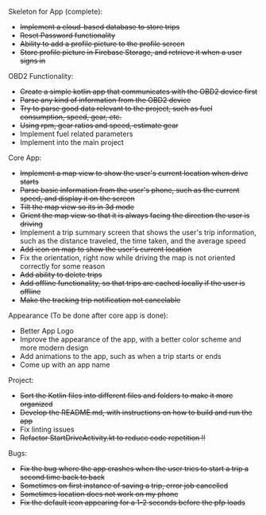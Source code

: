 Skeleton for App (complete):
- ~~Implement a cloud-based database to store trips~~
- ~~Reset Password functionality~~
- ~~Ability to add a profile picture to the profile screen~~
- ~~Store profile picture in Firebase Storage, and retrieve it when a user signs in~~

OBD2 Functionality:
- ~~Create a simple kotlin app that communicates with the OBD2 device first~~
- ~~Parse any kind of information from the OBD2 device~~
- ~~Try to parse good data relevant to the project, such as fuel consumption, speed, gear, etc.~~
- ~~Using rpm, gear ratios and speed, estimate gear~~
- Implement fuel related parameters
- Implement into the main project

Core App:
- ~~Implement a map view to show the user's current location when drive starts~~
- ~~Parse basic information from the user's phone, such as the current speed, and display it on the screen~~
- ~~Tilt the map view so its in 3d mode~~
- ~~Orient the map view so that it is always facing the direction the user is driving~~
- Implement a trip summary screen that shows the user's trip information, such as the distance traveled, 
the time taken, and the average speed
- ~~Add icon on map to show the user's current location~~
- Fix the orientation, right now while driving the map is not oriented correctly for some reason
- ~~Add ability to delete trips~~
- ~~Add offline functionality, so that trips are cached locally if the user is offline~~
- ~~Make the tracking trip notification not cancelable~~

Appearance (To be done after core app is done):
- Better App Logo
- Improve the appearance of the app, with a better color scheme and more modern design
- Add animations to the app, such as when a trip starts or ends
- Come up with an app name

Project:
- ~~Sort the Kotlin files into different files and folders to make it more organized~~
- ~~Develop the README.md, with instructions on how to build and run the app~~
- Fix linting issues
- ~~Refactor StartDriveActivity.kt to reduce code repetition !!~~

Bugs:
- ~~Fix the bug where the app crashes when the user tries to start a trip a second time back to back~~
- ~~Sometimes on first instance of saving a trip, error job cancelled~~
- ~~Sometimes location does not work on my phone~~
- ~~Fix the default icon appearing for a 1-2 seconds before the pfp loads~~